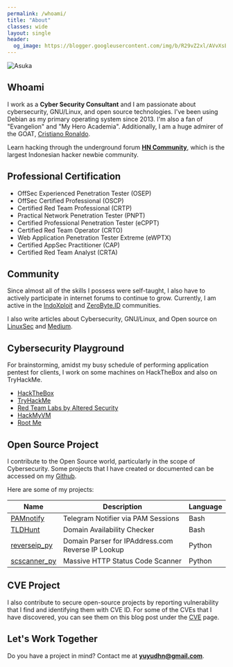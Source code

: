 ```yaml
---
permalink: /whoami/
title: "About"
classes: wide
layout: single
header:
  og_image: https://blogger.googleusercontent.com/img/b/R29vZ2xl/AVvXsEiuWxuQTLH_c61FqWtLTjm8OKcMnW8MM1mG2PXcrYV-pmQFHtS43OAAmE4mTdeqrxaogBv65Rc2eKBIY6BYqBjsVZSLRqcinNKvPOsPfEhuyBkk9wi7VHHy1JGyuSLuwz2qn7y1QjxbaLMgREZrrVgHcDV5iYStf3RgEaVt-1WB3kMoGiMRBldStC5NKS4/s700/antabaka.jpg
---
```

![Asuka](https://blogger.googleusercontent.com/img/b/R29vZ2xl/AVvXsEiuWxuQTLH_c61FqWtLTjm8OKcMnW8MM1mG2PXcrYV-pmQFHtS43OAAmE4mTdeqrxaogBv65Rc2eKBIY6BYqBjsVZSLRqcinNKvPOsPfEhuyBkk9wi7VHHy1JGyuSLuwz2qn7y1QjxbaLMgREZrrVgHcDV5iYStf3RgEaVt-1WB3kMoGiMRBldStC5NKS4/s700/antabaka.jpg)
## Whoami
I work as a **Cyber Security Consultant** and I am passionate about cybersecurity, GNU/Linux, and open source technologies. I've been using Debian as my primary operating system since 2013. I'm also a fan of "Evangelion" and "My Hero Academia". Additionally, I am a huge admirer of the GOAT, [Cristiano Ronaldo](https://id.wikipedia.org/wiki/Cristiano_Ronaldo).

Learn hacking through the underground forum [**HN Community**](https://web.archive.org/web/20120101160329/http://hacker-newbie.org/), which is the largest Indonesian hacker newbie community.

## Professional Certification

- OffSec Experienced Penetration Tester (OSEP)
- OffSec Certified Professional (OSCP)
- Certified Red Team Professional (CRTP)
- Practical Network Penetration Tester (PNPT)
- Certified Professional Penetration Tester (eCPPT)
- Certified Red Team Operator (CRTO)
- Web Application Penetration Tester Extreme (eWPTX)
- Certified AppSec Practitioner (CAP)
- Certified Red Team Analyst (CRTA)

## Community
Since almost all of the skills I possess were self-taught, I also have to actively participate in internet forums to continue to grow. Currently, I am active in the [IndoXploit](https://github.com/indoxploit-coders) and [ZeroByte.ID](https://github.com/zerobyte-id) communities.

I also write articles about Cybersecurity, GNU/Linux, and Open source on [LinuxSec](https://www.linuxsec.org/) and [Medium](https://medium.com/@yuyudhn).

## Cybersecurity Playground
For brainstorming, amidst my busy schedule of performing application pentest for clients, I work on some machines on HackTheBox and also on TryHackMe.

- [HackTheBox](https://app.hackthebox.com/profile/222070)
- [TryHackMe](https://tryhackme.com/p/yuyudhn)
- [Red Team Labs by Altered Security](https://redlabs.enterprisesecurity.io/profile?id=2c4f8e0d4266cf3c7695f43ccb34847d0800d7d567b75c5a03b3d068406da140)
- [HackMyVM](https://hackmyvm.eu/public/?u=yuyudhn)
- [Root Me](https://www.root-me.org/yuyudhn?lang=en)

## Open Source Project
I contribute to the Open Source world, particularly in the scope of Cybersecurity. Some projects that I have created or documented can be accessed on my [Github](https://github.com/yuyudhn).

Here are some of my projects:

| Name   | Description | Language |
| ------------| ------------| ------------|
| [PAMnotify](https://github.com/yuyudhn/PAMnotify) | Telegram Notifier via PAM Sessions | Bash |
| [TLDHunt](https://github.com/yuyudhn/TLDHunt) | Domain Availability Checker | Bash |
| [reverseip_py](https://github.com/yuyudhn/reverseip_py) | Domain Parser for IPAddress.com Reverse IP Lookup | Python |
| [scscanner_py](https://github.com/yuyudhn/scscanner_py) | Massive HTTP Status Code Scanner | Python |

## CVE Project
I also contribute to secure open-source projects by reporting vulnerability that I find and identifying them with CVE ID. For some of the CVEs that I have discovered, you can see them on this blog post under the [CVE](/cve-list/) page.

## Let's Work Together

Do you have a project in mind? Contact me at **yuyudhn@gmail.com**.
